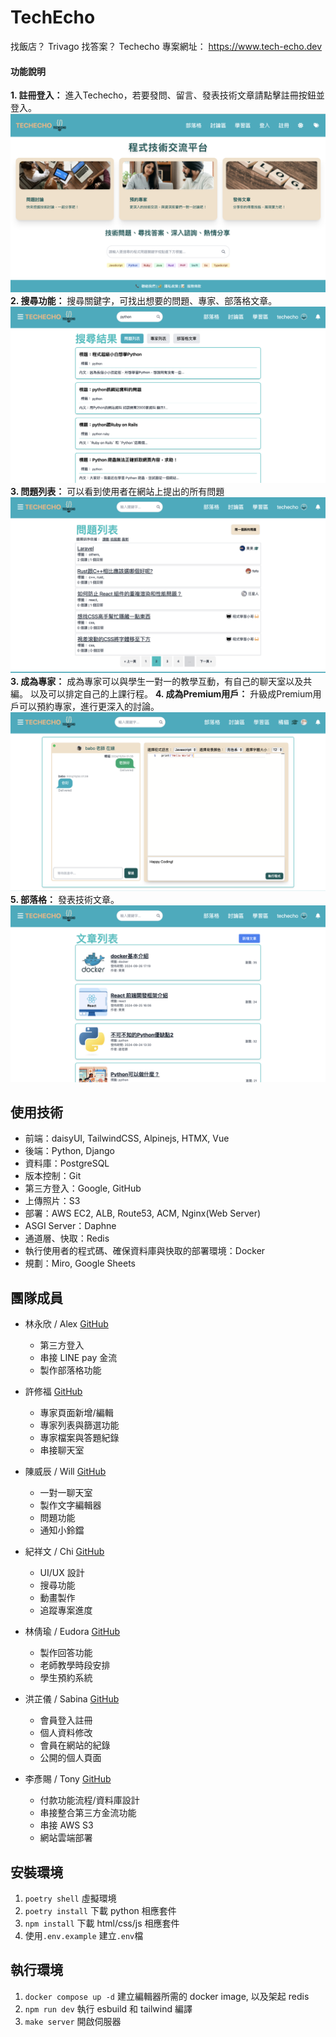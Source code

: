# TechEcho

找飯店？ Trivago
找答案？ Techecho
專案網址： https://www.tech-echo.dev

#### 功能說明
**1. 註冊登入：** 進入Techecho，若要發問、留言、發表技術文章請點擊註冊按鈕並登入。
![home](./static/images/首頁.png)
**2. 搜尋功能：** 搜尋關鍵字，可找出想要的問題、專家、部落格文章。
![search](./static/images/搜尋.png)
**3. 問題列表：** 可以看到使用者在網站上提出的所有問題
![問題列表](./static/images/問題列表.png)
**3. 成為專家：** 成為專家可以與學生一對一的教學互動，有自己的聊天室以及共編。
以及可以排定自己的上課行程。
**4. 成為Premium用戶：** 升級成Premium用戶可以預約專家，進行更深入的討論。
![chat](./static/images/聊天室.png)
**5. 部落格：** 發表技術文章。
![Blog](./static/images/文章列表.png)


## 使用技術

- 前端：daisyUI, TailwindCSS, Alpinejs, HTMX, Vue
- 後端：Python, Django
- 資料庫：PostgreSQL
- 版本控制：Git
- 第三方登入：Google, GitHub
- 上傳照片：S3
- 部署：AWS EC2, ALB, Route53, ACM, Nginx(Web Server)
- ASGI Server：Daphne
- 通道層、快取：Redis
- 執行使用者的程式碼、確保資料庫與快取的部署環境：Docker
- 規劃：Miro, Google Sheets

## 團隊成員

- 林永欣 / Alex [GitHub](https://github.com/alextechtrek)

  - 第三方登入
  - 串接 LINE pay 金流
  - 製作部落格功能

- 許修福 [GitHub](https://github.com/buding033171)

  - 專家頁面新增/編輯
  - 專家列表與篩選功能
  - 專家檔案與答題紀錄
  - 串接聊天室

- 陳威辰 / Will [GitHub](https://github.com/Double-T1)

  - 一對一聊天室
  - 製作文字編輯器
  - 問題功能
  - 通知小鈴鐺

- 紀祥文 / Chi [GitHub](https://github.com/chixxyy)

  - UI/UX 設計
  - 搜尋功能
  - 動畫製作
  - 追蹤專案進度

- 林倩瑜 / Eudora [GitHub](https://github.com/imEudora)

  - 製作回答功能
  - 老師教學時段安排
  - 學生預約系統

- 洪芷儀 / Sabina [GitHub](https://github.com/sabina726)

  - 會員登入註冊
  - 個人資料修改
  - 會員在網站的紀錄
  - 公開的個人頁面

- 李彥賜 / Tony [GitHub](https://github.com/buding033171)

  - 付款功能流程/資料庫設計
  - 串接整合第三方金流功能
  - 串接 AWS S3
  - 網站雲端部署




## 安裝環境

1. `poetry shell` 虛擬環境
2. `poetry install` 下載 python 相應套件
3. `npm install` 下載 html/css/js 相應套件
4. 使用`.env.example` 建立`.env`檔

## 執行環境

1. `docker compose up -d` 建立編輯器所需的 docker image, 以及架起 redis
2. `npm run dev` 執行 esbuild 和 tailwind 編譯
3. `make server` 開啟伺服器
